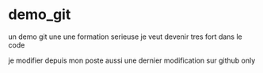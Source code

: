 # demo_git
un demo git
une une formation serieuse 
je veut devenir tres fort dans le code 

je modifier depuis mon poste aussi
une dernier modification sur github only
